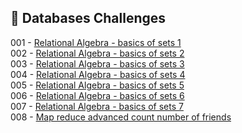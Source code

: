 
## 🎯 Databases Challenges

001 - [Relational Algebra - basics of sets 1](https://github.com/danipishinin/HackerRank/blob/main/databases/basics-of-sets-and-relational-algebra-1.md) </br >
002 - [Relational Algebra - basics of sets 2](https://github.com/danipishinin/HackerRank/blob/main/databases/basics-of-sets-and-relational-algebra-2.md) </br >
003 - [Relational Algebra - basics of sets 3](https://github.com/danipishinin/HackerRank/blob/main/databases/basics-of-sets-and-relational-algebra-3.md) </br >
004 - [Relational Algebra - basics of sets 4](https://github.com/danipishinin/HackerRank/blob/main/databases/basics-of-sets-and-relational-algebra-4.md) </br >
005 - [Relational Algebra - basics of sets 5](https://github.com/danipishinin/HackerRank/blob/main/databases/basics-of-sets-and-relational-algebra-5.md) </br >
006 - [Relational Algebra - basics of sets 6](https://github.com/danipishinin/HackerRank/blob/main/databases/basics-of-sets-and-relational-algebra-6.md) </br >
007 - [Relational Algebra - basics of sets 7](https://github.com/danipishinin/HackerRank/blob/main/databases/basics-of-sets-and-relational-algebra-7.md) </br >
008 - [Map reduce advanced count number of friends](https://github.com/danipishinin/HackerRank/blob/main/databases/map-reduce-advanced-count-number-of-friends.md) </br >
